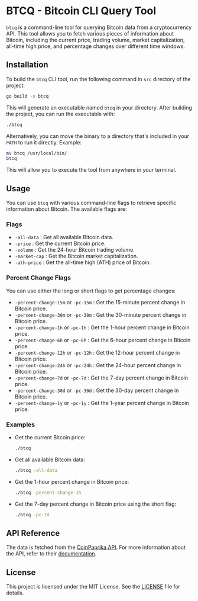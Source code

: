 # BTCQ - Bitcoin CLI Query Tool

`btcq` is a command-line tool for querying Bitcoin data from a cryptocurrency API. This tool allows you to fetch various pieces of information about Bitcoin, including the current price, trading volume, market capitalization, all-time high price, and percentage changes over different time windows.

## Installation

To build the `btcq` CLI tool, run the following command in `src` directory of the project:

```bash
go build -o btcq
```

This will generate an executable named `btcq` in your directory. After building the project, you can run the executable with:

```sh
./btcq
```

Alternatively, you can move the binary to a directory that's included in your `PATH` to run it directly. Example:

```sh
mv btcq /usr/local/bin/
btcq
```

This will allow you to execute the tool from anywhere in your terminal.

## Usage

You can use `btcq` with various command-line flags to retrieve specific information about Bitcoin. The available flags are:

### Flags

-   `-all-data` : Get all available Bitcoin data.
-   `-price` : Get the current Bitcoin price.
-   `-volume` : Get the 24-hour Bitcoin trading volume.
-   `-market-cap` : Get the Bitcoin market capitalization.
-   `-ath-price` : Get the all-time high (ATH) price of Bitcoin.

### Percent Change Flags

You can use either the long or short flags to get percentage changes:

-   `-percent-change-15m` or `-pc-15m` : Get the 15-minute percent change in Bitcoin price.
-   `-percent-change-30m` or `-pc-30m` : Get the 30-minute percent change in Bitcoin price.
-   `-percent-change-1h` or `-pc-1h` : Get the 1-hour percent change in Bitcoin price.
-   `-percent-change-6h` or `-pc-6h` : Get the 6-hour percent change in Bitcoin price.
-   `-percent-change-12h` or `-pc-12h` : Get the 12-hour percent change in Bitcoin price.
-   `-percent-change-24h` or `-pc-24h` : Get the 24-hour percent change in Bitcoin price.
-   `-percent-change-7d` or `-pc-7d` : Get the 7-day percent change in Bitcoin price.
-   `-percent-change-30d` or `-pc-30d` : Get the 30-day percent change in Bitcoin price.
-   `-percent-change-1y` or `-pc-1y` : Get the 1-year percent change in Bitcoin price.

### Examples

-   Get the current Bitcoin price:

    ```bash
    ./btcq
    ```

-   Get all available Bitcoin data:

    ```bash
    ./btcq -all-data
    ```

-   Get the 1-hour percent change in Bitcoin price:

    ```bash
    ./btcq -percent-change-1h
    ```

-   Get the 7-day percent change in Bitcoin price using the short flag:

    ```bash
    ./btcq -pc-7d
    ```

## API Reference

The data is fetched from the [CoinPaprika API](https://api.coinpaprika.com/v1/tickers/btc-bitcoin). For more information about the API, refer to their [documentation](https://api.coinpaprika.com/).

## License

This project is licensed under the MIT License. See the [LICENSE](LICENSE) file for details.
